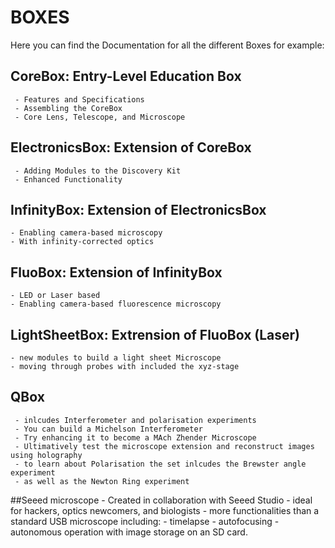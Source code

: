 # BOXES

Here you can find the Documentation for all the different Boxes for example:

## CoreBox: Entry-Level Education Box
     - Features and Specifications
     - Assembling the CoreBox
     - Core Lens, Telescope, and Microscope

## ElectronicsBox: Extension of CoreBox
     - Adding Modules to the Discovery Kit
     - Enhanced Functionality

## InfinityBox: Extension of ElectronicsBox
    - Enabling camera-based microscopy
    - With infinity-corrected optics

## FluoBox: Extension of InfinityBox
    - LED or Laser based
    - Enabling camera-based fluorescence microscopy

## LightSheetBox: Extrension of FluoBox (Laser)
    - new modules to build a light sheet Microscope
    - moving through probes with included the xyz-stage

## QBox
     - inlcudes Interferometer and polarisation experiments
     - You can build a Michelson Interferometer
     - Try enhancing it to become a MAch Zhender Microscope
     - Ultimatively test the microscope extension and reconstruct images using holography
     - to learn about Polarisation the set inlcudes the Brewster angle experiment
     - as well as the Newton Ring experiment

##Seeed microscope
     - Created in collaboration with Seeed Studio
     - ideal for hackers, optics newcomers, and biologists
     - more functionalities than a standard USB microscope including:
     - timelapse
     -  autofocusing
     - autonomous operation with image storage on an SD card.
